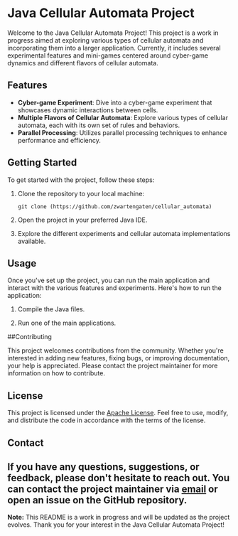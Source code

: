 # Java Cellular Automata Project

Welcome to the Java Cellular Automata Project! This project is a work in progress aimed at exploring various types of cellular automata and incorporating them into a larger application. Currently, it includes several experimental features and mini-games centered around cyber-game dynamics and different flavors of cellular automata.

## Features

- **Cyber-game Experiment**: Dive into a cyber-game experiment that showcases dynamic interactions between cells.
- **Multiple Flavors of Cellular Automata**: Explore various types of cellular automata, each with its own set of rules and behaviors.
- **Parallel Processing**: Utilizes parallel processing techniques to enhance performance and efficiency.

## Getting Started

To get started with the project, follow these steps:

1. Clone the repository to your local machine:

    ```
    git clone (https://github.com/zwartengaten/cellular_automata)
    ```

2. Open the project in your preferred Java IDE.

3. Explore the different experiments and cellular automata implementations available.

## Usage

Once you've set up the project, you can run the main application and interact with the various features and experiments. Here's how to run the application:

1. Compile the Java files.

2. Run one of the main applications.

##Contributing

This project welcomes contributions from the community. Whether you're interested in adding new features, fixing bugs, or improving documentation, your help is appreciated. Please contact the project maintainer for more information on how to contribute.

## License
This project is licensed under the [Apache License](LICENSE). Feel free to use, modify, and distribute the code in accordance with the terms of the license.

## Contact
If you have any questions, suggestions, or feedback, please don't hesitate to reach out. You can contact the project maintainer via [email](mailto:polenciucrares@gmail.com) or open an issue on the GitHub repository.
---

**Note:** This README is a work in progress and will be updated as the project evolves. Thank you for your interest in the Java Cellular Automata Project!
